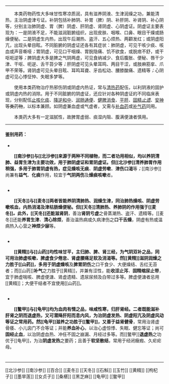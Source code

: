 ---
&emsp;&emsp;本类药物药性大多味甘性寒凉质润，具有滋养阴液、生津润燥之功，兼能清热，主治阴虚津亏证。补阴包括补肺阴、补胃（脾）阴、补肝阴、补肾阴、补心阴等，分别主治肺阴虚、胃（脾）阴虚、肝阴虚、肾阴虚、心阴虚证。阴虚证主要表现为：一是阴液不足，不能滋润脏腑组织，出现皮肤、咽喉、口鼻、眼目干燥或肠燥便秘。二是阴虚生内热，出现午后潮热、盗汗、五心烦热、两颧发红；或阴虚阳亢，出现头晕目眩。不同脏腑的阴虚证还各有其症状：肺阴虚，可见干咳少痰、咳血或声音嘶哑<dfn>；</dfn>胃阴虚，可见口干咽燥、胃脘隐痛、饥不欲食，或脘痞不舒，或干呕呃逆等<dfn>；</dfn>脾阴虚大多是脾之气阴两虚，可见食纳减少、食后腹胀、便秘、唇干少津、干呕、呃逆、舌干苔少等<dfn>；</dfn>肝阴虚可见头晕耳鸣、两目干涩，或肢麻筋挛、爪甲不荣等。肾阴虚可见头晕目眩、耳鸣耳聋、牙齿松动、腰膝酸痛、遗精等<dfn>；</dfn>心阴虚可见心悸怔忡、失眠多梦等。

&emsp;&emsp;使用本类药物治疗热邪伤阴或阴虚内热证，常与<ins>清热药</ins>配伍，以利阴液的固护或阴虚内热的消除。用于不同脏腑的阴虚证，还应针对各种阴虚证的不同临床表现，分别配伍<ins>止咳化痰</ins>、<ins>降逆和中</ins>、<ins>润肠通便</ins>、<ins>健脾消食</ins>、<ins>平肝</ins>、<ins>固精<dfn>止遗</dfn></ins>、<ins>安神</ins>等~~类~~药~~物~~，以标本兼顾。如阴虚兼血虚或气虚者，又需与<ins>补血药</ins>或<ins>补气药</ins>同用。

&emsp;&emsp;本类药大多有一定滋腻性，故脾胃虚弱<dfn>、</dfn>痰湿内阻<dfn>、</dfn>腹满便溏者慎用。
___

#### 鉴别用药：
-
&emsp;&emsp;**[[南沙参]]**与**[[北沙参]]**来源于两种不同植物，而二者功用相似，均以养阴清肺、益胃生津为主要功效，用于肺阴虚证和胃阴虚证。但[[北沙参]]**清养肺胃**作用稍强，多用于肺胃阴虚有热，症见**燥咳无痰**<dfn>、</dfn>**阴虚劳嗽**<dfn>、</dfn>**津伤口渴**等<dfn>；</dfn>[[南沙参]]尚兼有**益气**、**化痰**作用，较宜于**气阴两伤**及**燥痰咳嗽**者。<br></br>

-
&emsp;&emsp;**[[天冬]]**与**[[麦冬]]**两者皆能养阴清肺热、润燥生津，同治肺热燥咳、阴虚劳嗽咳血，内热消渴及津枯肠燥便秘。但[[天冬]]**清肺热**、**养肺阴**的作用强于[[麦冬]]<dfn>。</dfn>此外，[[天冬]]还能**滋肾阴**，善治**肾阴亏虚**之骨蒸潮热、盗汗、遗精等。[[麦冬]]还能**养胃生津**<dfn>、</dfn>**清心除烦**，善治温热病或久病津伤之**口干舌燥**，阴虚有热或温病热入心营之**神烦少寐**等。<br></br>

-
&emsp;&emsp;**[[黄精]]**与**[[山药]]**均性味甘平，主归肺、脾、肾三经，为气阴双补之品，同可用治肺虚咳嗽<dfn>、</dfn>脾虚食少倦怠<dfn>、</dfn>肾虚腰痛足软及消渴等。然[[黄精]]**滋阴润燥**之力胜于[[山药]]，多用于**阴虚燥咳**及**脾胃阴伤**之口干食少、大便燥结、舌红无苔者；而[[山药]]**补气**之力胜于[[黄精]]，并兼有涩性，能**收涩止泻**<dfn>、</dfn>**固精缩尿止带**，宜于肺虚喘咳、脾虚便溏、肾虚遗精、遗尿尿频及白带过多等。脾虚便溏者忌用[[黄精]]；大便干结者不宜使用[[山药]]。<br></br>

-
&emsp;&emsp;**[[鳖甲]]**与**[[龟甲]]**均为血肉有情之品，味咸性寒，归肝肾经。二者既能滋补肝肾之阴而退虚热，又可潜降肝阳而息内风，为治阴虚发热、阴虚阳亢及阴虚风动等证之常用药。然[[龟甲]]**滋养**之功胜于[[鳖甲]]，又善于**益肾健骨**，常用治肾虚骨痿、小儿囟门不合等证；并能**养血补心**，以治心虚惊悸、失眠、健忘等证；尚可**固经止血**，以治阴虚血热、冲任不固之崩漏、月经过多等。而[[鳖甲]]**退虚热**之功优于[[龟甲]]，为治**阴虚发热**之要药；且善于**软坚散结**，常用于经闭癥瘕、久疟疟母。

#
***
[[北沙参]]
[[南沙参]]
[[百合]]
[[麦冬]]
[[天冬]]
[[石斛]]
[[玉竹]]
[[黄精]]
[[枸杞子]]
[[墨旱莲]]
[[女贞子]]
[[桑椹]]
[[黑芝麻]]
[[龟甲]]
[[鳖甲]]
